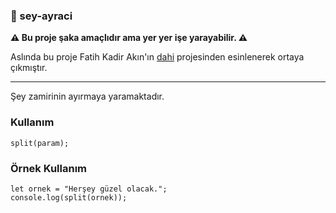 ### :hatching_chick: sey-ayraci

**:warning: Bu proje şaka amaçlıdır ama yer yer işe yarayabilir. :warning:**

Aslında bu proje Fatih Kadir Akın'ın [dahi](https://github.com/f/dahi) projesinden esinlenerek ortaya çıkmıştır.

---

Şey zamirinin ayırmaya yaramaktadır.

### Kullanım
```
split(param);
```

### Örnek Kullanım
```
let ornek = "Herşey güzel olacak.";
console.log(split(ornek));
```



